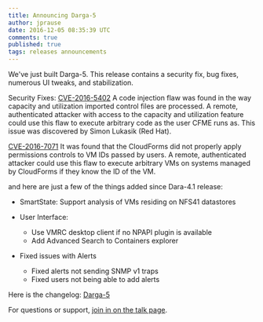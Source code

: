 ```yaml
---
title: Announcing Darga-5
author: jprause
date: 2016-12-05 08:35:39 UTC
comments: true
published: true
tags: releases announcements
---
```


We've just built Darga-5. This release contains a security fix, bug fixes, numerous UI tweaks, and stabilization.

Security Fixes:
[CVE-2016-5402](https://access.redhat.com/security/cve/CVE-2016-5402) A code injection flaw was found in the way capacity and utilization imported control files are processed. A remote, authenticated attacker with access to the capacity and utilization feature could use this flaw to execute arbitrary code as the user CFME runs as.
This issue was discovered by Simon Lukasik (Red Hat).

[CVE-2016-7071](https://access.redhat.com/security/cve/CVE-2016-7071) It was found that the CloudForms did not properly apply permissions controls to VM IDs passed by users. A remote, authenticated attacker could use this flaw to execute arbitrary VMs on systems managed by CloudForms if they know the ID of the VM.


and here are just a few of the things added since Dara-4.1 release:
- SmartState: Support analysis of VMs residing on NFS41 datastores
- User Interface:
  * Use VMRC desktop client if no NPAPI plugin is available
  * Add Advanced Search to Containers explorer

- Fixed issues with Alerts
  * Fixed alerts not sending SNMP v1 traps
  * Fixed users not being able to add alerts

Here is the changelog:
[Darga-5](https://github.com/ManageIQ/manageiq/blob/darga/CHANGELOG.md)

For questions or support,
[join in on the talk page](http://talk.manageiq.org/).
